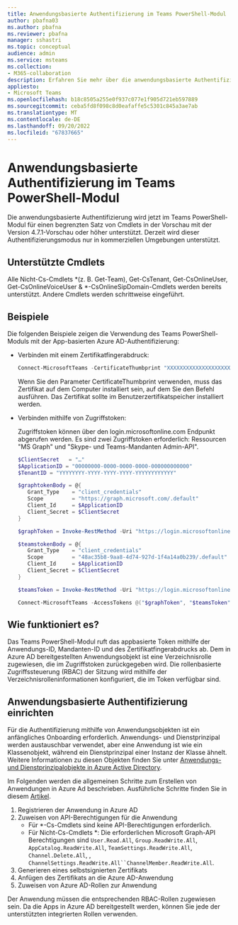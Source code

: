 ```yaml
---
title: Anwendungsbasierte Authentifizierung im Teams PowerShell-Modul
author: pbafna03
ms.author: pbafna
ms.reviewer: pbafna
manager: sshastri
ms.topic: conceptual
audience: admin
ms.service: msteams
ms.collection:
- M365-collaboration
description: Erfahren Sie mehr über die anwendungsbasierte Authentifizierung im Teams PowerShell-Modul, das für die Verwaltung von Microsoft Teams verwendet wird.
appliesto:
- Microsoft Teams
ms.openlocfilehash: b18c8505a255e0f937c077e1f905d721eb597889
ms.sourcegitcommit: ceba5fd8f098c8d0eafaffe5c5301c845a3ae7ab
ms.translationtype: MT
ms.contentlocale: de-DE
ms.lasthandoff: 09/20/2022
ms.locfileid: "67837665"
---
```

# <a name="application-based-authentication-in-teams-powershell-module"></a>Anwendungsbasierte Authentifizierung im Teams PowerShell-Modul

Die anwendungsbasierte Authentifizierung wird jetzt im Teams PowerShell-Modul für einen begrenzten Satz von Cmdlets in der Vorschau mit der Version 4.7.1-Vorschau oder höher unterstützt. Derzeit wird dieser Authentifizierungsmodus nur in kommerziellen Umgebungen unterstützt.


## <a name="cmdlets-supported"></a>Unterstützte Cmdlets

Alle Nicht-Cs-Cmdlets \*(z. B. Get-Team), Get-CsTenant, Get-CsOnlineUser, Get-CsOnlineVoiceUser & \*-CsOnlineSipDomain-Cmdlets werden bereits unterstützt. Andere Cmdlets werden schrittweise eingeführt. 


## <a name="examples"></a>Beispiele

Die folgenden Beispiele zeigen die Verwendung des Teams PowerShell-Moduls mit der App-basierten Azure AD-Authentifizierung: 

- Verbinden mit einem Zertifikatfingerabdruck:

  ```powershell
  Connect-MicrosoftTeams -CertificateThumbprint "XXXXXXXXXXXXXXXXXXXXXXXXXXXXXXXXXXXXXXXX" -ApplicationId "00000000-0000-0000-0000-000000000000" -TenantId "YYYYYYYY-YYYY-YYYY-YYYY-YYYYYYYYYYYY"
  ```
  Wenn Sie den Parameter CertificateThumbprint verwenden, muss das Zertifikat auf dem Computer installiert sein, auf dem Sie den Befehl ausführen. Das Zertifikat sollte im Benutzerzertifikatspeicher installiert werden.
  
- Verbinden mithilfe von Zugriffstoken:
  
  Zugriffstoken können über den login.microsoftonline.com Endpunkt abgerufen werden. Es sind zwei Zugriffstoken erforderlich: Ressourcen "MS Graph" und "Skype- und Teams-Mandanten Admin-API".

  ```powershell
  $ClientSecret   = "…"
  $ApplicationID = "00000000-0000-0000-0000-000000000000"
  $TenantID = "YYYYYYYY-YYYY-YYYY-YYYY-YYYYYYYYYYYY"

  $graphtokenBody = @{   
     Grant_Type    = "client_credentials"   
     Scope         = "https://graph.microsoft.com/.default"   
     Client_Id     = $ApplicationID   
     Client_Secret = $ClientSecret   
  }  

  $graphToken = Invoke-RestMethod -Uri "https://login.microsoftonline.com/$TenantID/oauth2/v2.0/token" -Method POST -Body $graphtokenBody | Select-Object -ExpandProperty Access_Token 

  $teamstokenBody = @{   
     Grant_Type    = "client_credentials"   
     Scope         = "48ac35b8-9aa8-4d74-927d-1f4a14a0b239/.default"   
     Client_Id     = $ApplicationID   
     Client_Secret = $ClientSecret 
  } 

  $teamsToken = Invoke-RestMethod -Uri "https://login.microsoftonline.com/$TenantID/oauth2/v2.0/token" -Method POST -Body $teamstokenBody | Select-Object -ExpandProperty Access_Token 

  Connect-MicrosoftTeams -AccessTokens @("$graphToken", "$teamsToken")
  ```
  
## <a name="how-does-it-work"></a>Wie funktioniert es?

Das Teams PowerShell-Modul ruft das appbasierte Token mithilfe der Anwendungs-ID, Mandanten-ID und des Zertifikatfingerabdrucks ab. Dem in Azure AD bereitgestellten Anwendungsobjekt ist eine Verzeichnisrolle zugewiesen, die im Zugriffstoken zurückgegeben wird. Die rollenbasierte Zugriffssteuerung (RBAC) der Sitzung wird mithilfe der Verzeichnisrolleninformationen konfiguriert, die im Token verfügbar sind.


## <a name="setup-application-based-authentication"></a>Anwendungsbasierte Authentifizierung einrichten

Für die Authentifizierung mithilfe von Anwendungsobjekten ist ein anfängliches Onboarding erforderlich. Anwendungs- und Dienstprinzipal werden austauschbar verwendet, aber eine Anwendung ist wie ein Klassenobjekt, während ein Dienstprinzipal einer Instanz der Klasse ähnelt. Weitere Informationen zu diesen Objekten finden Sie unter [Anwendungs- und Dienstprinzipalobjekte in Azure Active Directory](/azure/active-directory/develop/app-objects-and-service-principals).

Im Folgenden werden die allgemeinen Schritte zum Erstellen von Anwendungen in Azure Ad beschrieben. Ausführliche Schritte finden Sie in diesem [Artikel](/azure/active-directory/develop/howto-create-service-principal-portal).

1. Registrieren der Anwendung in Azure AD
2. Zuweisen von API-Berechtigungen für die Anwendung
   - Für \*-Cs-Cmdlets sind keine API-Berechtigungen erforderlich.
   - Für Nicht-Cs-Cmdlets \*: Die erforderlichen Microsoft Graph-API Berechtigungen sind `User.Read.All`, `Group.ReadWrite.All`, `AppCatalog.ReadWrite.All`, `TeamSettings.ReadWrite.All`, `Channel.Delete.All`, , `ChannelSettings.ReadWrite.All``ChannelMember.ReadWrite.All`.  
3. Generieren eines selbstsignierten Zertifikats
4. Anfügen des Zertifikats an die Azure AD-Anwendung
5. Zuweisen von Azure AD-Rollen zur Anwendung

Der Anwendung müssen die entsprechenden RBAC-Rollen zugewiesen sein. Da die Apps in Azure AD bereitgestellt werden, können Sie jede der unterstützten integrierten Rollen verwenden.
 
